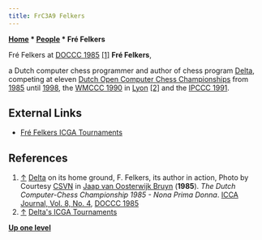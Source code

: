 ```yaml
---
title: FrC3A9 Felkers
---
```

**[Home](Home "Home") * [People](People "People") * Fré Felkers**

[](File:FreFelkers.jpg) Fré Felkers at [DOCCC 1985](DOCCC_1985 "DOCCC 1985") <a id="cite-note-1" href="#cite-ref-1">[1]</a>
**Fré Felkers**,

a Dutch computer chess programmer and author of chess program [Delta](Delta "Delta"), competing at eleven [Dutch Open Computer Chess Championships](Dutch_Open_Computer_Chess_Championship "Dutch Open Computer Chess Championship") from [1985](DOCCC_1985 "DOCCC 1985") until [1998](DOCCC_1998 "DOCCC 1998"), the [WMCCC 1990](WMCCC_1990 "WMCCC 1990") in [Lyon](https://en.wikipedia.org/wiki/Lyon) <a id="cite-note-2" href="#cite-ref-2">[2]</a> and the [IPCCC 1991](IPCCC_1991 "IPCCC 1991").

## External Links

- [Fré Felkers ICGA Tournaments](https://www.game-ai-forum.org/icga-tournaments/person.php?id=422)

## References

1. <a id="cite-ref-1" href="#cite-note-1">↑</a> [Delta](Delta "Delta") on its home ground, F. Felkers, its author in action, Photo by Courtesy [CSVN](CSVN "CSVN") in [Jaap van Oosterwijk Bruyn](Jaap_van_Oosterwijk_Bruyn "Jaap van Oosterwijk Bruyn") (**1985**). *The Dutch Computer-Chess Championship 1985 - Nona Prima Donna*. [ICCA Journal, Vol. 8, No. 4](ICGA_Journal#8_4 "ICGA Journal"), [DOCCC 1985](DOCCC_1985 "DOCCC 1985")
1. <a id="cite-ref-2" href="#cite-note-2">↑</a> [Delta's ICGA Tournaments](https://www.game-ai-forum.org/icga-tournaments/program.php?id=345)

**[Up one level](People "People")**

